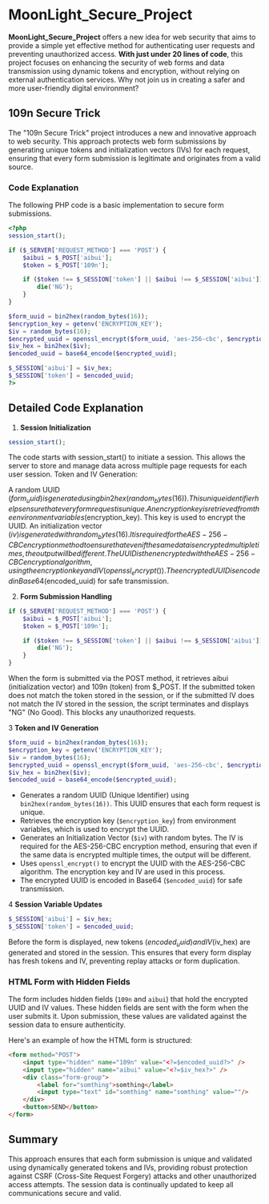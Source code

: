# MoonLight_Secure_Project

**MoonLight_Secure_Project** offers a new idea for web security that aims to provide a simple yet effective method for authenticating user requests and preventing unauthorized access. **With just under 20 lines of code**, this project focuses on enhancing the security of web forms and data transmission using dynamic tokens and encryption, without relying on external authentication services. Why not join us in creating a safer and more user-friendly digital environment?


## 109n Secure Trick

The "109n Secure Trick" project introduces a new and innovative approach to web security. This approach protects web form submissions by generating unique tokens and initialization vectors (IVs) for each request, ensuring that every form submission is legitimate and originates from a valid source.

### Code Explanation

The following PHP code is a basic implementation to secure form submissions.

```php
<?php
session_start();

if ($_SERVER['REQUEST_METHOD'] === 'POST') {
    $aibui = $_POST['aibui'];
    $token = $_POST['109n'];

    if ($token !== $_SESSION['token'] || $aibui !== $_SESSION['aibui']) {
        die('NG');
    }
}

$form_uuid = bin2hex(random_bytes(16));
$encryption_key = getenv('ENCRYPTION_KEY');
$iv = random_bytes(16);
$encrypted_uuid = openssl_encrypt($form_uuid, 'aes-256-cbc', $encryption_key, 0, $iv);
$iv_hex = bin2hex($iv);
$encoded_uuid = base64_encode($encrypted_uuid);

$_SESSION['aibui'] = $iv_hex;
$_SESSION['token'] = $encoded_uuid;
?>
```

## Detailed Code Explanation
1. **Session Initialization**

```php
session_start();
```

The code starts with session_start() to initiate a session. This allows the server to store and manage data across multiple page requests for each user session.
Token and IV Generation:

A random UUID ($form_uuid) is generated using bin2hex(random_bytes(16)). This unique identifier helps ensure that every form request is unique.
An encryption key is retrieved from the environment variables ($encryption_key). This key is used to encrypt the UUID.
An initialization vector ($iv) is generated with random_bytes(16). It is required for the AES-256-CBC encryption method to ensure that even if the same data is encrypted multiple times, the output will be different.
The UUID is then encrypted with the AES-256-CBC encryption algorithm, using the encryption key and IV (openssl_encrypt()).
The encrypted UUID is encoded in Base64 ($encoded_uuid) for safe transmission.

2. **Form Submission Handling**

```php
if ($_SERVER['REQUEST_METHOD'] === 'POST') {
    $aibui = $_POST['aibui'];
    $token = $_POST['109n'];

    if ($token !== $_SESSION['token'] || $aibui !== $_SESSION['aibui']) {
        die('NG');
    }
}
```

When the form is submitted via the POST method, it retrieves aibui (initialization vector) and 109n (token) from $_POST. If the submitted token does not match the token stored in the session, or if the submitted IV does not match the IV stored in the session, the script terminates and displays "NG" (No Good). This blocks any unauthorized requests.


3 **Token and IV Generation**
```php
$form_uuid = bin2hex(random_bytes(16));
$encryption_key = getenv('ENCRYPTION_KEY');
$iv = random_bytes(16);
$encrypted_uuid = openssl_encrypt($form_uuid, 'aes-256-cbc', $encryption_key, 0, $iv);
$iv_hex = bin2hex($iv);
$encoded_uuid = base64_encode($encrypted_uuid);
```

- Generates a random UUID (Unique Identifier) using `bin2hex(random_bytes(16))`. This UUID ensures that each form request is unique.
- Retrieves the encryption key (`$encryption_key`) from environment variables, which is used to encrypt the UUID.
- Generates an Initialization Vector (`$iv`) with random bytes. The IV is required for the AES-256-CBC encryption method, ensuring that even if the same data is encrypted multiple times, the output will be different.
- Uses `openssl_encrypt()` to encrypt the UUID with the AES-256-CBC algorithm. The encryption key and IV are used in this process.
- The encrypted UUID is encoded in Base64 (`$encoded_uuid`) for safe transmission.


4 **Session Variable Updates**
```php
$_SESSION['aibui'] = $iv_hex;
$_SESSION['token'] = $encoded_uuid;
```

Before the form is displayed, new tokens ($encoded_uuid) and IV ($iv_hex) are generated and stored in the session. This ensures that every form display has fresh tokens and IV, preventing replay attacks or form duplication.

### HTML Form with Hidden Fields

The form includes hidden fields (`109n` and `aibui`) that hold the encrypted UUID and IV values. These hidden fields are sent with the form when the user submits it. Upon submission, these values are validated against the session data to ensure authenticity.

Here's an example of how the HTML form is structured:

```html
<form method="POST">
    <input type="hidden" name="109n" value="<?=$encoded_uuid?>" />
    <input type="hidden" name="aibui" value="<?=$iv_hex?>" />
    <div class="form-group">
        <label for="somthing">somthing</label>
        <input type="text" id="somthing" name="somthing" value=""/>
    </div>
    <button>SEND</button>
</form>
```

## Summary

This approach ensures that each form submission is unique and validated using dynamically generated tokens and IVs, providing robust protection against CSRF (Cross-Site Request Forgery) attacks and other unauthorized access attempts. The session data is continually updated to keep all communications secure and valid.
